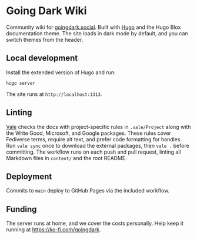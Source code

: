 # Going Dark Wiki

Community wiki for [goingdark.social](https://goingdark.social).
Built with [Hugo](https://gohugo.io) and the Hugo Blox documentation theme.
The site loads in dark mode by default, and you can switch themes from the header.

## Local development

Install the extended version of Hugo and run:

```shell
hugo server
```

The site runs at `http://localhost:1313`.

## Linting

[Vale](https://vale.sh) checks the docs with project-specific rules in `.vale/Project` along with the Write Good, Microsoft, and Google packages. These rules cover Fediverse terms, require alt text, and prefer code formatting for handles. Run `vale sync` once to download the external packages, then `vale .` before committing. The workflow runs on each push and pull request, linting all Markdown files in `content/` and the root README.

## Deployment

Commits to `main` deploy to GitHub Pages via the included workflow.

## Funding

The server runs at home, and we cover the costs personally. Help keep it running at <https://ko-fi.com/goingdark>.

